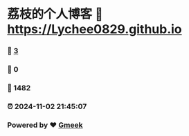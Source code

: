 # 荔枝的个人博客 :link: https://Lychee0829.github.io 
### :page_facing_up: [3](https://Lychee0829.github.io/tag.html) 
### :speech_balloon: 0 
### :hibiscus: 1482 
### :alarm_clock: 2024-11-02 21:45:07 
### Powered by :heart: [Gmeek](https://github.com/Meekdai/Gmeek)
